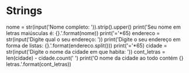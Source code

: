 # Strings

nome = str(input('Nome completo: ')).strip().upper()
print('Seu nome em letras maiúsculas é: {}.'.format(nome))
print('='*65)
endereco = str(input('Digite qual o seu endereço: '))
print('Digite o seu endereço em forma de listas: {}.'.format(endereco.split()))
print('='*65)
cidade = str(input('Digite o nome da cidade em que habita: '))
cont_letras = len(cidade) - cidade.count(' ')
print('O nome da cidade ao todo contém {} letras.'.format(cont_letras))
